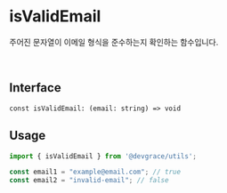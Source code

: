 # isValidEmail

주어진 문자열이 이메일 형식을 준수하는지 확인하는 함수입니다.

<br />

## Interface
```tsx
const isValidEmail: (email: string) => void
```

## Usage
```ts
import { isValidEmail } from '@devgrace/utils';

const email1 = "example@email.com"; // true
const email2 = "invalid-email"; // false
```